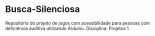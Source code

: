# Busca-Silenciosa
Repositório do projeto de jogos com acessibilidade para pessoas com deficiência auditiva utilizando Arduino. Disciplina: Projetos 1
